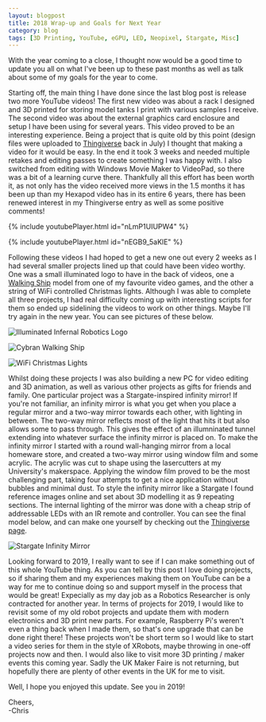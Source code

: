 ```yaml
---
layout: blogpost
title: 2018 Wrap-up and Goals for Next Year
category: blog
tags: [3D Printing, YouTube, eGPU, LED, Neopixel, Stargate, Misc]
---
```


With the year coming to a close, I thought now would be a good time to update you all on what I've been up to these past months as well as talk about some of my goals for the year to come.

Starting off, the main thing I have done since the last blog post is release two more YouTube videos! The first new video was about a rack I designed and 3D printed for storing model tanks I print with various samples I receive. The second video was about the external graphics card enclosure and setup I have been using for several years. This video proved to be an interesting experience. Being a project that is quite old by this point (design files were uploaded to [Thingiverse](https://www.thingiverse.com/thing:2974854) back in July) I thought that making a video for it would be easy. In the end it took 3 weeks and needed multiple retakes and editing passes to create something I was happy with. I also switched from editing with Windows Movie Maker to VideoPad, so there was a bit of a learning curve there. Thankfully all this effort has been worth it, as not only has the video received more views in the 1.5 months it has been up than my Hexapod video has in its entire 6 years, there has been renewed interest in my Thingiverse entry as well as some positive comments!

{% include youtubePlayer.html id="nLmP1UIUPW4" %} 

<!--excerpt-->

{% include youtubePlayer.html id="nEGB9_5aKlE" %} 

Following these videos I had hoped to get a new one out every 2 weeks as I had several smaller projects lined up that could have been video worthy. One was a small illuminated logo to have in the back of videos, one a [Walking Ship](https://www.thingiverse.com/thing:1353389) model from one of my favourite video games, and the other a string of WiFi controlled Christmas lights. Although I was able to complete all three projects, I had real difficulty coming up with interesting scripts for them so ended up sidelining the videos to work on other things. Maybe I'll try again in the new year. You can see pictures of these below. 

![Illuminated Infernal Robotics Logo](https://christophertmparrott.github.io/blog/images/2018-12-30-illuminated_logo.jpg "Illuminated Infernal Robotics Logo")  

![Cybran Walking Ship](https://christophertmparrott.github.io/blog/images/2018-12-30-cybran_walking_ship.jpg "Cybran Walking Ship")  

![WiFi Christmas Lights](https://christophertmparrott.github.io/blog/images/2018-12-30-wifi_christmas_lights.jpg "WiFi Christmas Lights") 

Whilst doing these projects I was also building a new PC for video editing and 3D animation, as well as various other projects as gifts for friends and family. One particular project was a Stargate-inspired infinity mirror! If you're not familiar, an infinity mirror is what you get when you place a regular mirror and a two-way mirror towards each other, with lighting in between. The two-way mirror reflects most of the light that hits it but also allows some to pass through. This gives the effect of an illumninated tunnel extending into whatever surface the infinity mirror is placed on. To make the infinity mirror I started with a round wall-hanging mirror from a local homeware store, and created a two-way mirror using window film and some acrylic. The acrylic was cut to shape using the lasercutters at my University's makerspace. Applying the window film proved to be the most challenging part, taking four attempts to get a nice application without bubbles and minimal dust. To style the infinity mirror like a Stargate I found reference images online and set about 3D modelling it as 9 repeating sections. The internal lighting of the mirror was done with a cheap strip of addressable LEDs with an IR remote and controller. You can see the final model below, and can make one yourself by checking out the [Thingiverse page](https://www.thingiverse.com/thing:3290901).

![Stargate Infinity Mirror](https://christophertmparrott.github.io/blog/images/2018-12-30-stargate_infinity_mirror.jpg "Stargate Infinity Mirror") 

Looking forward to 2019, I really want to see if I can make something out of this whole YouTube thing. As you can tell by this post I love doing projects, so if sharing them and my experiences making them on YouTube can be a way for me to continue doing so and support myself in the process that would be great! Expecially as my day job as a Robotics Researcher is only contracted for another year. In terms of projects for 2019, I would like to revisit some of my old robot projects and update them with modern electronics and 3D print new parts. For example, Raspberry Pi's weren't even a thing back when I made them, so that's one upgrade that can be done right there! These projects won't be short term so I would like to start a video series for them in the style of XRobots, maybe throwing in one-off projects now and then. I would also like to visit more 3D printing / maker events this coming year. Sadly the UK Maker Faire is not returning, but hopefully there are plenty of other events in the UK for me to visit.

Well, I hope you enjoyed this update. See you in 2019!

Cheers,  
-Chris